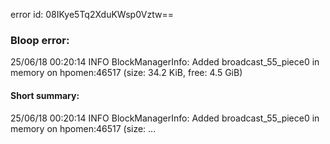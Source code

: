 error id: 08IKye5Tq2XduKWsp0Vztw==
### Bloop error:

25/06/18 00:20:14 INFO BlockManagerInfo: Added broadcast_55_piece0 in memory on hpomen:46517 (size: 34.2 KiB, free: 4.5 GiB)
#### Short summary: 

25/06/18 00:20:14 INFO BlockManagerInfo: Added broadcast_55_piece0 in memory on hpomen:46517 (size: ...